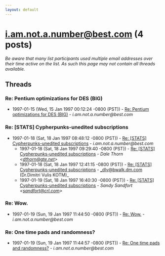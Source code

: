 ```yaml
---
layout: default
---
```


# i.am.not.a.number@best.com (4 posts)

_Be aware that many list participants used multiple email addresses over their time active on the list. As such this page may not contain all threads available._

## Threads

### Re: Pentium optimizations for DES (BIG)
+ 1997-01-15 (Wed, 15 Jan 1997 00:12:24 -0800 (PST)) - [Re: Pentium optimizations for DES (BIG)](/archive/1997/01/9522566d2d145ee9aaa365f2a16f9e565df16cee93387930688de0a3ad209c16) - _i.am.not.a.number@best.com_

### Re: [STATS] Cypherpunks-unedited subscriptions
+ 1997-01-18 (Sat, 18 Jan 1997 08:48:12 -0800 (PST)) - [Re: [STATS] Cypherpunks-unedited subscriptions](/archive/1997/01/88236ae46aad5775b732ea1798f3ff42436347873747df95263e6065c1399828) - _i.am.not.a.number@best.com_
  + 1997-01-18 (Sat, 18 Jan 1997 09:29:40 -0800 (PST)) - [Re: [STATS] Cypherpunks-unedited subscriptions](/archive/1997/01/eb56935862b9375b178ba9e03e286f719c3548bbac3006a07fbb9003004f27ac) - _Dale Thorn \<dthorn@gte.net\>_
  + 1997-01-18 (Sat, 18 Jan 1997 12:41:15 -0800 (PST)) - [Re: [STATS] Cypherpunks-unedited subscriptions](/archive/1997/01/f4124f28e3f2dc0eafa045ba6e882f0621f706752152103b88f912feab07d978) - _dlv@bwalk.dm.com (Dr.Dimitri Vulis KOTM)_
  + 1997-01-19 (Sat, 18 Jan 1997 16:40:30 -0800 (PST)) - [Re: [STATS] Cypherpunks-unedited subscriptions](/archive/1997/01/76fb10ae62e1ec3ff7bdc7a33282ad6c8aff20c6604e27422705bca25b5f0a9c) - _Sandy Sandfort \<sandfort@crl.com\>_

### Re: Wow.
+ 1997-01-19 (Sun, 19 Jan 1997 11:44:50 -0800 (PST)) - [Re: Wow.](/archive/1997/01/3d476bc8cd35141ed0519eae6545f44ca0a917506194e6dd17d33e505299736b) - _i.am.not.a.number@best.com_

### Re: One time pads and randomness?
+ 1997-01-19 (Sun, 19 Jan 1997 11:44:57 -0800 (PST)) - [Re: One time pads and randomness?](/archive/1997/01/f0af48e3e2b83b1762bde98e316ffac1a7b135339ee5f94ef62e1fe6a317fa1e) - _i.am.not.a.number@best.com_

